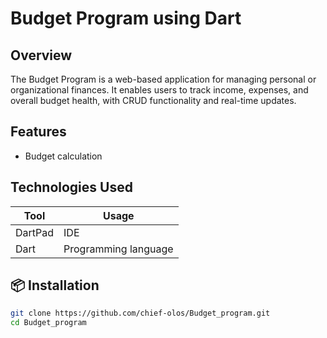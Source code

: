 # Budget Program using Dart

## Overview
The Budget Program is a web-based application for managing personal or organizational finances. It enables users to track income, expenses, and overall budget health, with CRUD functionality and real-time updates.

## Features
- Budget calculation


## Technologies Used
| Tool       | Usage             |
|---------------|----------------------|
|    DartPad    | IDE   |
| Dart       | Programming language      |


## 📦 Installation

```bash
git clone https://github.com/chief-olos/Budget_program.git
cd Budget_program